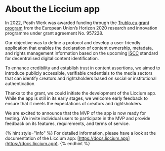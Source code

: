 # About the Liccium app

In 2022, Posth Werk was awarded funding through the [Trublo.eu grant program](https://www.trublo.eu/verisimpledc/) from the European Union’s Horizon 2020 research and innovation programme under grant agreement No. 957228.&#x20;

Our objective was to define a protocol and develop a user-friendly application that enables the declaration of content ownership, metadata, and rights management information based on the upcoming [ISCC](https://iscc.codes) standard for decentralised digital content identification.

To enhance credibility and establish trust in content assertions, we aimed to introduce publicly accessible, verifiable credentials to the media sectors that can identify creators and rightsholders based on social or institutional authentication.

Thanks to the grant, we could initiate the development of the Liccium app. While the app is still in its early stages, we welcome early feedback to ensure that it meets the expectations of creators and rightsholders.

We are excited to announce that the MVP of the app is now ready for testing. We invite individual users to participate in the MVP and provide feedback on its features, requirements, and terms of service.

{% hint style="info" %}
For detailed information, please have a look at the documentation of the Liccium app: [https://docs.liccium.app](https://docs.liccium.app).
{% endhint %}

